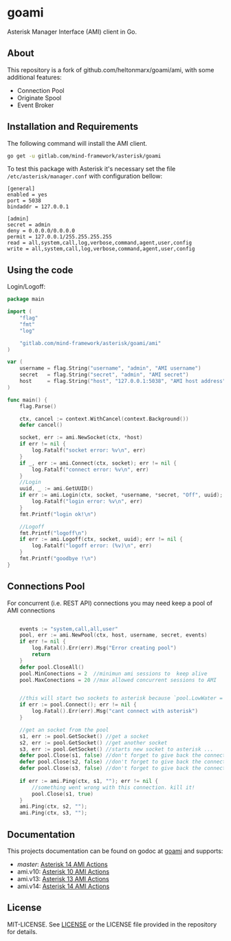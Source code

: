 goami
=====
Asterisk Manager Interface (AMI) client in Go.

## About
This repository is a fork of github.com/heltonmarx/goami/ami, with some additional features:
* Connection Pool
* Originate Spool
* Event Broker



## Installation and Requirements

The following command will install the AMI client.

```sh
go get -u gitlab.com/mind-framework/asterisk/goami
```

To test this package with Asterisk it's necessary set the file `/etc/asterisk/manager.conf` with configuration bellow:

    [general]
    enabled = yes
    port = 5038
    bindaddr = 127.0.0.1

    [admin]
    secret = admin
    deny = 0.0.0.0/0.0.0.0
    permit = 127.0.0.1/255.255.255.255
    read = all,system,call,log,verbose,command,agent,user,config
    write = all,system,call,log,verbose,command,agent,user,config

## Using the code

Login/Logoff:
```Go
package main

import (
	"flag"
	"fmt"
	"log"

	"gitlab.com/mind-framework/asterisk/goami/ami"
)

var (
	username = flag.String("username", "admin", "AMI username")
	secret   = flag.String("secret", "admin", "AMI secret")
	host     = flag.String("host", "127.0.0.1:5038", "AMI host address")
)

func main() {
	flag.Parse()

	ctx, cancel := context.WithCancel(context.Background())
	defer cancel()

	socket, err := ami.NewSocket(ctx, *host)
	if err != nil {
		log.Fatalf("socket error: %v\n", err)
	}
	if _, err := ami.Connect(ctx, socket); err != nil {
		log.Fatalf("connect error: %v\n", err)
	}
	//Login
	uuid, _ := ami.GetUUID()
	if err := ami.Login(ctx, socket, *username, *secret, "Off", uuid); err != nil {
		log.Fatalf("login error: %v\n", err)
	}
	fmt.Printf("login ok!\n")

	//Logoff
	fmt.Printf("logoff\n")
	if err := ami.Logoff(ctx, socket, uuid); err != nil {
		log.Fatalf("logoff error: (%v)\n", err)
	}
	fmt.Printf("goodbye !\n")
}
```

## Connections Pool
For concurrent (i.e. REST API) connections you may need keep a pool of AMI connections
```Go

	events := "system,call,all,user"
	pool, err := ami.NewPool(ctx, host, username, secret, events)
	if err != nil {
		log.Fatal().Err(err).Msg("Error creating pool")
		return
	}
	defer pool.CloseAll()
	pool.MinConections = 2 	//minimun ami sessions to  keep alive
	pool.MaxConections = 20 //max allowed concurrent sessions to AMI


	//this will start two sockets to asterisk because `pool.LowWater = 2`
	if err := pool.Connect(); err != nil {
		log.Fatal().Err(err).Msg("cant connect with asterisk")
	}

	//get an socket from the pool
	s1, err := pool.GetSocket() //get a socket
	s2, err := pool.GetSocket() //get another socket
	s3, err := pool.GetSocket() //starts new socket to asterisk ...
	defer pool.Close(s1, false) //don't forget to give back the connection to the pool!!! 
	defer pool.Close(s2, false) //don't forget to give back the connection to the pool!!! 
	defer pool.Close(s3, false) //don't forget to give back the connection to the pool!!! 
	
	if err := ami.Ping(ctx, s1, ""); err != nil {
		//something went wrong with this connection. kill it!
		pool.Close(s1, true)
	}
	ami.Ping(ctx, s2, "");
	ami.Ping(ctx, s3, "");
```





## Documentation

This projects documentation can be found on godoc at [goami](http://godoc.org/github.com/heltonmarx/goami/ami)
and supports:
 - *master*: [Asterisk 14 AMI Actions](https://wiki.asterisk.org/wiki/display/AST/Asterisk+14+AMI+Actions)
 - ami.v10: [Asterisk 10 AMI Actions](https://wiki.asterisk.org/wiki/display/AST/Asterisk+10+AMI+Actions)
 - ami.v13: [Asterisk 13 AMI Actions](https://wiki.asterisk.org/wiki/display/AST/Asterisk+13+AMI+Actions)
 - ami.v14: [Asterisk 14 AMI Actions](https://wiki.asterisk.org/wiki/display/AST/Asterisk+14+AMI+Actions)

## License

MIT-LICENSE. See [LICENSE](https://github.com/heltonmarx/goami/blob/master/LICENSE)
or the LICENSE file provided in the repository for details.
